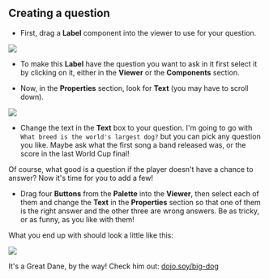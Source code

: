 ## Creating a question

+ First, drag a **Label** component into the viewer to use for your question. 

![](/assets/Label.png)


+ To make this **Label** have the question you want to ask in it first select it by clicking on it, either in the **Viewer** or the **Components** section. 

+ Now, in the **Properties** section, look for **Text** (you may have to scroll down). 

![](/assets/Properties-text.png)  
  
+ Change the text in the **Text** box to your question. I'm going to go with `What breed is the world's largest dog?` but you can pick any question you like. Maybe ask what the first song a band released was, or the score in the last World Cup final!

Of course, what good is a question if the player doesn't have a chance to answer? Now it's time for you to add a few! 

+ Drag four **Buttons** from the **Palette** into the **Viewer**, then select each of them and change the **Text** in the **Properties** section so that one of them is the right answer and the other three are wrong answers. Be as tricky, or as funny, as you like with them!

What you end up with should look a little like this: 

![](/assets/qn1.png)

It's a Great Dane, by the way! Check him out: [dojo.soy/big-dog](http://dojo.soy/big-dog)